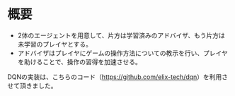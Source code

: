 # 概要
* 2体のエージェントを用意して、片方は学習済みのアドバイザ、もう片方は未学習のプレイヤとする。  
* アドバイザはプレイヤにゲームの操作方法についての教示を行い、プレイヤを助けることで、操作の習得を加速させる。  
  
DQNの実装は、こちらのコード（<https://github.com/elix-tech/dqn>）を利用させて頂きました。
